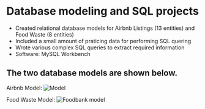 # Database modeling and SQL projects
-	Created relational database models for Airbnb Listings (13 entities) and Food Waste (8 entities)
- Included a small amount of praticing data for performing SQL quering
- Wrote various complex SQL queries to extract required information
- Software: MySQL Workbench

## The two database models are shown below.
Airbnb Model:
![Model](https://github.com/shuangyanwu/Database_modeling_SQL/assets/112211152/d6371f93-4910-4c92-ae79-eb4543a405e2)

Food Waste Model:
![Foodbank model](https://github.com/shuangyanwu/Database_modeling_SQL/assets/112211152/d87ea7ae-152c-489d-bd11-e29615226f04)
